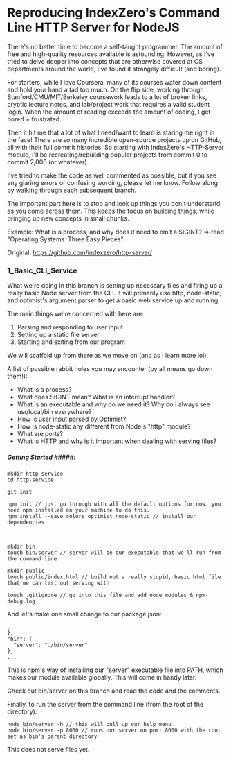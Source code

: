 # Reproducing IndexZero's Command Line HTTP Server for NodeJS #

There's no better time to become a self-taught programmer. The amount of free and high-quality resources available is astounding. However, as I've tried to delve deeper into concepts that are otherwise covered at CS departments around the world, I've found it strangely difficult (and boring).

For starters, while I love Coursera, many of its courses water down content and hold your hand a tad too much. On the flip side, working through Stanford/CMU/MIT/Berkeley coursework leads to a lot of broken links, cryptic lecture notes, and lab/project work that requires a valid student login. When the amount of reading exceeds the amount of coding, I get bored + frustrated.

Then it hit me that a lot of what I need/want to learn is staring me right in the face! There are so many incredible open-source projects up on GitHub, all with their full commit histories. So starting with IndexZero's HTTP-Server module, I'll be recreating/rebuilding popular projects from commit 0 to commit 2,000 (or whatever).

I've tried to make the code as well commented as possible, but if you see any glaring errors or confusing wording, please let me know. Follow along by walking through each subsequent branch.

The important part here is to stop and look up things you don't understand as you come across them. This keeps the focus on building things, while bringing up new concepts in small chunks.

Example: What is a process, and why does it need to emit a SIGINT? => read "Operating Systems: Three Easy Pieces". 

Original: https://github.com/indexzero/http-server/

### 1_Basic_CLI_Service ###

What we're doing in this branch is setting up necessary files and firing up a really basic Node server from the CLI.
It will primarily use http, node-static, and optimist's argument parser to get a basic web service up and running.

The main things we're concerned with here are:
1. Parsing and responding to user input
2. Setting up a static file server
3. Starting and exiting from our program

We will scaffold up from there as we move on (and as I learn more lol).

A list of possible rabbit holes you may encounter (by all means go down them!):
- What is a process?
- What does SIGINT mean? What is an interrupt handler?
- What is an executable and why do we need it? Why do I always see usr/local/bin everywhere?
- How is user input parsed by Optimist?
- How is node-static any different from Node's "http" module?
- What are ports?
- What is HTTP and why is it important when dealing with serving files?

##### Getting Started #####:

```
mkdir http-service
cd http-service

git init

npm init // just go through with all the default options for now. you need npm installed on your machine to do this.
npm install --save colors optimist node-static // install our dependencies



mkdir bin
touch bin/server // server will be our executable that we'll run from the command line

mkdir public
touch public/index.html // build out a really stupid, basic html file that we can test out serving with

touch .gitignore // go into this file and add node_modules & npm-debug.log
```

And let's make one small change to our package.json:

```
...
},
"bin": {
  "server": "./bin/server"
},
...
```

This is npm's way of installing our "server" executable file into PATH, which makes our
module available globally. This will come in handy later.

Check out bin/server on this branch and read the code and the comments.

Finally, to run the server from the command line (from the root of the directory):

```
node bin/server -h // this will pull up our help menu
node bin/server -p 8000 // runs our server on port 8000 with the root set as bin's parent directory
```

This does not serve files yet.